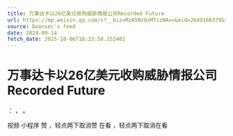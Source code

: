 ```yaml
---
title: 万事达卡以26亿美元收购威胁情报公司Recorded Future
url: https://mp.weixin.qq.com/s?__biz=MzA5NzQxMTczNA==&mid=2649166379&idx=3&sn=6dee2757baab2a3693d14f649f5ebbd4
source: Doonsec's feed
date: 2024-09-14
fetch_date: 2025-10-06T18:23:58.152402
---
```


# 万事达卡以26亿美元收购威胁情报公司Recorded Future

：
，
。

视频
小程序
赞
，轻点两下取消赞
在看
，轻点两下取消在看